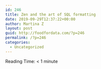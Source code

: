 ```yaml
---
id: 246
title: Zen and the art of SQL formatting
date: 2019-09-29T12:37:22+00:00
author: Martina Z
layout: post
guid: http://foodfordata.com/?p=246
permalink: /?p=246
categories:
  - Uncategorized
---
```

<span class="rt-reading-time" style="display: block;"><span class="rt-label rt-prefix">Reading Time: </span> <span class="rt-time">< 1</span> <span class="rt-label rt-postfix">minute</span></span>